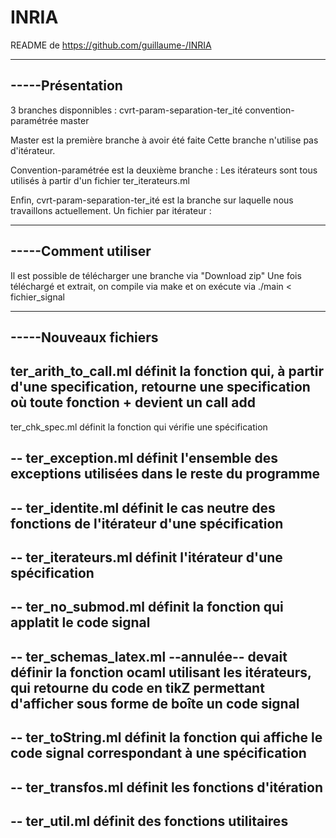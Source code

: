 INRIA
=====
README de https://github.com/guillaume-/INRIA

---------------
-----Présentation
---------------

3 branches disponnibles :
	cvrt-param-separation-ter_ité
	convention-paramétrée
	master

Master est la première branche à avoir été faite
Cette branche n'utilise pas d'itérateur.

Convention-paramétrée est la deuxième branche :
Les itérateurs sont tous utilisés à partir d'un fichier ter_iterateurs.ml

Enfin, cvrt-param-separation-ter_ité est la branche sur laquelle nous travaillons actuellement.
Un fichier par itérateur :

---------------
-----Comment utiliser
---------------
Il est possible de télécharger une branche via "Download zip"
Une fois téléchargé et extrait, on compile via make
et on exécute via ./main < fichier_signal

---------------
-----Nouveaux fichiers
---------------

ter_arith_to_call.ml
	définit la fonction qui, à partir d'une specification, 
	retourne une specification où toute fonction + devient un call add
--

ter_chk_spec.ml
	définit la fonction qui vérifie une spécification

--
ter_exception.ml
	définit l'ensemble des exceptions utilisées dans le reste du programme
--
--
ter_identite.ml
	définit le cas neutre des fonctions de l'itérateur d'une spécification
--
--
ter_iterateurs.ml
	définit l'itérateur d'une spécification
--
--
ter_no_submod.ml
	définit la fonction qui applatit le code signal
--
--
ter_schemas_latex.ml
	--annulée--
	devait définir la fonction ocaml utilisant les itérateurs,
	qui retourne du code en tikZ permettant d'afficher
	sous forme de boîte un code signal
--
--
ter_toString.ml
	définit la fonction qui affiche le code signal correspondant à une spécification
--
--
ter_transfos.ml
	définit les fonctions d'itération
--
--
ter_util.ml
	définit des fonctions utilitaires
--
